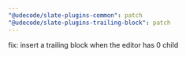 ```yaml
---
"@udecode/slate-plugins-common": patch
"@udecode/slate-plugins-trailing-block": patch
---
```


fix: insert a trailing block when the editor has 0 child
